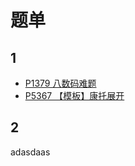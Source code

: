 # 题单

## 1

- [P1379 八数码难题](https://www.luogu.com.cn/problem/P1379)
- [P5367 【模板】康托展开](https://www.luogu.com.cn/problem/P5367)

## 2

adasdaas
